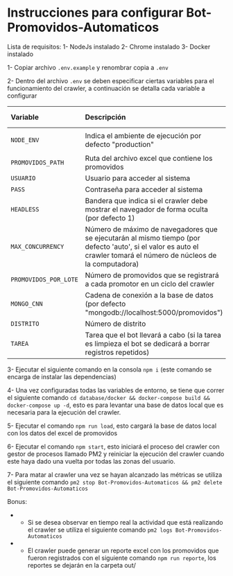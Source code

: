 # Instrucciones para configurar Bot-Promovidos-Automaticos

Lista de requisitos:
1- NodeJs instalado
2- Chrome instalado
3- Docker instalado

1- Copiar archivo `.env.example` y renombrar copia a `.env`

2- Dentro del archivo `.env` se deben especificar ciertas variables para el funcionamiento del crawler, a continuación se
detalla cada variable a configurar

| Variable | Descripción | Posibles valores |
| :---         |     :---     |          --- |
| `NODE_ENV`   | Indica el ambiente de ejecución por defecto "production"     |  `"production"` o `"development"` |
| `PROMOVIDOS_PATH`   |  Ruta del archivo excel que contiene los promovidos     | Cualquier ruta |
| `USUARIO`   |  Usuario para acceder al sistema     |  |
| `PASS`   |  Contraseña para acceder al sistema     |  |
| `HEADLESS`   |  Bandera que indica si el crawler debe mostrar el navegador de forma oculta (por defecto 1)     | `0` o `1`  |
| `MAX_CONCURRENCY`   |  Número de máximo de navegadores que se ejecutarán al mismo tiempo (por defecto 'auto', si el valor es auto el crawler tomará el número de núcleos de la computadora)     | Cualquier número >0 o `auto` |
| `PROMOVIDOS_POR_LOTE`   |   Número de promovidos que se registrará a cada promotor en un ciclo del crawler     | Cualquier número >0 |
| `MONGO_CNN`   |  Cadena de conexión a la base de datos (por defecto "mongodb://localhost:5000/promovidos")     |  |
| `DISTRITO`   |   Número de distrito     |  |
| `TAREA`   |  Tarea que el bot llevará a cabo (si la tarea es limpieza el bot se dedicará a borrar registros repetidos)     |  `"registro"` o `"limpieza"` |

3- Ejecutar el siguiente comando en la consola `npm i` (este comando se encarga de instalar las dependencias)

4- Una vez configuradas todas las variables de entorno, se tiene que correr el siguiente comando `cd database/docker && docker-compose build && docker-compose up -d`, esto es para levantar una base de datos local que es necesaria para la ejecución del crawler.

5- Ejecutar el comando `npm run load`, esto cargará la base de datos local con los datos del excel de promovidos

6- Ejecutar el comando `npm start`, esto iniciará el proceso del crawler con gestor de procesos llamado PM2 y reiniciar la ejecución del crawler cuando este haya dado una vuelta por todas las zonas del usuario.

7- Para matar al crawler una vez se hayan alcanzado las métricas se utiliza el siguiente comando `pm2 stop Bot-Promovidos-Automaticos && pm2 delete Bot-Promovidos-Automaticos` 

Bonus:
* - Si se desea observar en tiempo real la actividad que está realizando el crawler se utiliza el siguiente comando `pm2 logs Bot-Promovidos-Automaticos` 

* - El crawler puede generar un reporte excel con los promovidos que fueron registrados con el siguiente comando `npm run reporte`, los reportes se dejarán en la carpeta out/
